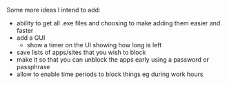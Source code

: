 Some more ideas I intend to add:
 - ability to get all .exe files and choosing to make adding them easier and faster
 - add a GUI
   - show a timer on the UI showing how long is left
 - save lists of apps/sites that you wish to block
 - make it so that you can unblock the apps early using a password or passphrase
 - allow to enable time periods to block things eg during work hours 
